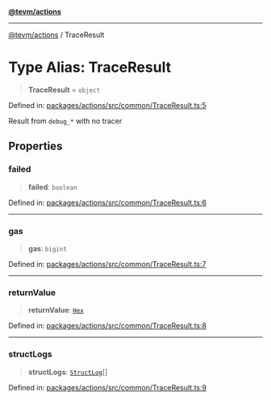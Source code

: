 [**@tevm/actions**](../README.md)

***

[@tevm/actions](../globals.md) / TraceResult

# Type Alias: TraceResult

> **TraceResult** = `object`

Defined in: [packages/actions/src/common/TraceResult.ts:5](https://github.com/evmts/tevm-monorepo/blob/main/packages/actions/src/common/TraceResult.ts#L5)

Result from `debug_*` with no tracer

## Properties

### failed

> **failed**: `boolean`

Defined in: [packages/actions/src/common/TraceResult.ts:6](https://github.com/evmts/tevm-monorepo/blob/main/packages/actions/src/common/TraceResult.ts#L6)

***

### gas

> **gas**: `bigint`

Defined in: [packages/actions/src/common/TraceResult.ts:7](https://github.com/evmts/tevm-monorepo/blob/main/packages/actions/src/common/TraceResult.ts#L7)

***

### returnValue

> **returnValue**: [`Hex`](Hex.md)

Defined in: [packages/actions/src/common/TraceResult.ts:8](https://github.com/evmts/tevm-monorepo/blob/main/packages/actions/src/common/TraceResult.ts#L8)

***

### structLogs

> **structLogs**: [`StructLog`](StructLog.md)[]

Defined in: [packages/actions/src/common/TraceResult.ts:9](https://github.com/evmts/tevm-monorepo/blob/main/packages/actions/src/common/TraceResult.ts#L9)
